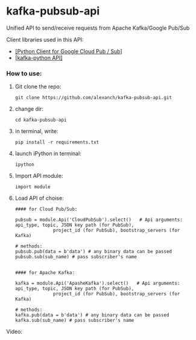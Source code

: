 # kafka-pubsub-api

Unified API to send/receive requests from Apache Kafka/Google Pub/Sub 

Client libraries used in this API: 
- [[Python Client for Google Cloud Pub / Sub]](https://googleapis.dev/python/pubsub/latest/index.html)
- [[kafka-python API]](https://kafka-python.readthedocs.io/en/master/apidoc/modules.html)



### How to use:

1. Git clone the repo:
    ```
    git clone https://github.com/alexanch/kafka-pubsub-api.git
    ```
2. change dir: 
    ```
    cd kafka-pubsub-api
    ```
1. in terminal, write:
    ```
    pip install -r requirements.txt
    ```
2. launch iPython in terminal:
    ```
    ipython
    ```
3. Import API module:
    ```
    import module
    ```
4. Load API of choise:
   ```
   #### for Cloud Pub/Sub:
   
   pubsub = module.Api('CloudPubSub').select()   # Api arguments: api_type, topic, JSON key path (for PubSub),
                 project_id (for PubSub), bootstrap_servers (for Kafka)
   
   # methods:
   pubsub.pub(data = b'data') # any binary data can be passed
   pubsub.sub(sub_name) # pass subscriber's name
   
   
   #### for Apache Kafka:
   
   kafka = module.Api('ApasheKafka').select()   # Api arguments: api_type, topic, JSON key path (for PubSub),
                 project_id (for PubSub), bootstrap_servers (for Kafka)
   
   # methods:
   kafka.pub(data = b'data') # any binary data can be passed
   kafka.sub(sub_name) # pass subscriber's name
   ```
  
  Video: 
  
